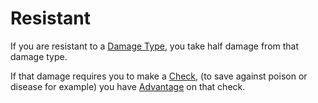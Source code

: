# Resistant

If you are resistant to a [Damage Type](../Damage%20Types/!Damage%20Types.md), you take half damage from that damage type.

If that damage requires you to make a [Check](../Game%20Procedures/Check.md), (to save against poison or disease for example) you have [Advantage](../Game%20Procedures/Dice%20Rolls/Advantage.md) on that check.